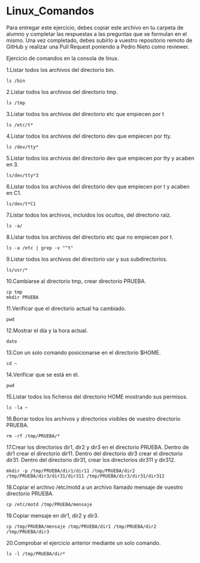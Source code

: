 # Linux_Comandos

Para entregar este ejercicio, debes copiar este archivo en tu carpeta de alumno y completar las respuestas a las preguntas que se formulan en el mismo.
Una vez completado, debes subirlo a vuestro repositorio remoto de GitHub y realizar una Pull Request poniendo a Pedro Nieto como reviewer.


Ejercicio de comandos en la consola de linux.

  1.Listar todos los archivos del directorio bin.
    
    ls /bin
    
  2.Listar todos los archivos del directorio tmp.
   
    ls /tmp
    
  3.Listar todos los archivos del directorio etc que empiecen por t 
    
    ls /etc/t*
  
  4.Listar todos los archivos del directorio dev que empiecen por tty.
    
    ls /dev/tty*
    
  5.Listar todos los archivos del directorio dev que empiecen por tty y acaben en 3.
    
    ls/dev/tty*3
    
  6.Listar todos los archivos del directorio dev que empiecen por t y acaben en C1.
    
    ls/dev/t*C1

  7.Listar todos los archivos, incluidos los ocultos, del directorio raíz.
    
    ls -a/
    
  8.Listar todos los archivos del directorio etc que no empiecen por t.
    
    ls -a /etc | grep -v "^t"

  9.Listar todos los archivos del directorio usr y sus subdirectorios.
    
    ls/usr/*

  10.Cambiarse al directorio tmp, crear directorio PRUEBA.
    
    cp tmp
    mkdir PRUEBA

  11.Verificar que el directorio actual ha cambiado.
    
    pwd

  12.Mostrar el día y la hora actual.
    
    date

  13.Con un solo comando posicionarse en el directorio $HOME.
    
    cd ~
 
  14.Verificar que se está en él.
    
    pwd

  15.Listar todos los ficheros del directorio HOME mostrando sus permisos.
    
    ls -la ~

  16.Borrar todos los archivos y directorios visibles de vuestro directorio PRUEBA.
    
    rm -rf /tmp/PRUEBA/*

  17.Crear los directorios dir1, dir2 y dir3 en el directorio PRUEBA. Dentro de dir1 crear el directorio dir11. Dentro del directorio 
  dir3 crear el directorio dir31. Dentro del directorio dir31, crear los directorios dir311 y dir312.
    
    mkdir -p /tmp/PRUEBA/dir1/dir11 /tmp/PRUEBA/dir2 /tmp/PRUEBA/dir3/dir31/dir311 /tmp/PRUEBA/dir3/dir31/dir312 
    
  18.Copiar el archivo /etc/motd a un archivo llamado mensaje de vuestro directorio PRUEBA.
    
    cp /etc/motd /tmp/PRUEBA/mensaje

  19.Copiar mensaje en dir1, dir2 y dir3.
    
    cp /tmp/PRUEBA/mensaje /tmp/PRUEBA/dir1 /tmp/PRUEBA/dir2 /tmp/PRUEBA/dir3
    
  20.Comprobar el ejercicio anterior mediante un solo comando.
    
    ls -l /tmp/PRUEBA/dir*
    
   
